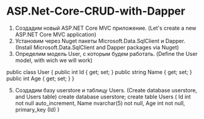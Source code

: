 # ASP.Net-Core-CRUD-with-Dapper
1. Создадим новый ASP.NET Core MVC приложение. (Let's create a new ASP.NET Core MVC application)
2. Установим через Nuget пакеты Microsoft.Data.SqlClient и Dapper. (Install Microsoft.Data.SqlClient and Dapper packages via Nuget)
3. Определим модель User, с которым будем работать. (Define the User model, with wich we will work)

  public class User
  {
      public int Id { get; set; }
      public string Name { get; set; }
      public int Age { get; set; }
  }

5. Создадим базу userstore и таблицу Users. (Create database userstore, and Users table)
  create database userstore;
  create table Users 
  (
    Id int not null auto_increment, 
    Name nvarchar(5) not null, 
    Age int not null,
    primary_key (Id)
  )

